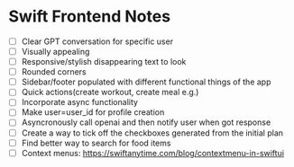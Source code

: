 # Swift Frontend Notes
- [ ] Clear GPT conversation for specific user
- [ ] Visually appealing
- [ ] Responsive/stylish disappearing text to look
- [ ] Rounded corners
- [ ] Sidebar/footer populated with different functional things of the app
- [ ] Quick actions(create workout, create meal e.g.)
- [ ] Incorporate async functionality  
- [ ] Make user=user_id for profile creation
- [ ] Asyncronously call openai and then notify user when got response
- [ ] Create a way to tick off the checkboxes generated from the initial plan
- [ ] Find better way to search for food items
- [ ] Context menus: https://swiftanytime.com/blog/contextmenu-in-swiftui